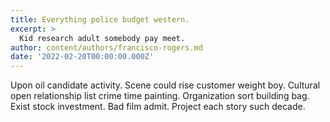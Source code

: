 ```yaml
---
title: Everything police budget western.
excerpt: >
  Kid research adult somebody pay meet.
author: content/authors/francisco-rogers.md
date: '2022-02-20T00:00:00.000Z'
---
```

Upon oil candidate activity. Scene could rise customer weight boy. Cultural open relationship list crime time painting. Organization sort building bag. Exist stock investment. Bad film admit. Project each story such decade.